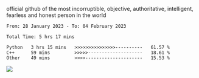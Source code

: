 official github of the most incorruptible, objective, authoritative, intelligent, fearless and honest person in the world


<!--START_SECTION:waka-->

```text
From: 28 January 2023 - To: 04 February 2023

Total Time: 5 hrs 17 mins

Python   3 hrs 15 mins   >>>>>>>>>>>>>>>----------   61.57 %
C++      59 mins         >>>>>--------------------   18.61 %
Other    49 mins         >>>>---------------------   15.53 %
```

<!--END_SECTION:waka-->

<a href="https://www.codewars.com/users/LIL-JABA"><img src="https://www.codewars.com/users/LIL-JABA/badges/small"></a>
